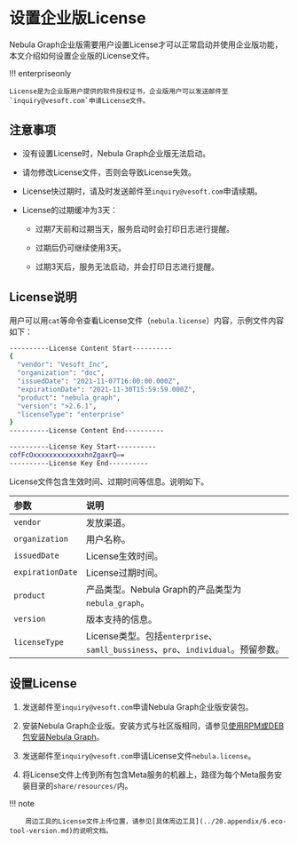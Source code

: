 # 设置企业版License

Nebula Graph企业版需要用户设置License才可以正常启动并使用企业版功能，本文介绍如何设置企业版的License文件。

!!! enterpriseonly

    License是为企业版用户提供的软件授权证书，企业版用户可以发送邮件至`inquiry@vesoft.com`申请License文件。

## 注意事项

- 没有设置License时，Nebula Graph企业版无法启动。

- 请勿修改License文件，否则会导致License失效。

- License快过期时，请及时发送邮件至`inquiry@vesoft.com`申请续期。

- License的过期缓冲为3天：

  - 过期7天前和过期当天，服务启动时会打印日志进行提醒。

  - 过期后仍可继续使用3天。

  - 过期3天后，服务无法启动，并会打印日志进行提醒。

## License说明

用户可以用`cat`等命令查看License文件（`nebula.license`）内容，示例文件内容如下：

```bash
----------License Content Start----------
{
  "vendor": "Vesoft_Inc",
  "organization": "doc",
  "issuedDate": "2021-11-07T16:00:00.000Z",
  "expirationDate": "2021-11-30T15:59:59.000Z",
  "product": "nebula_graph",
  "version": ">2.6.1",
  "licenseType": "enterprise"
}
----------License Content End----------

----------License Key Start----------
cofFcOxxxxxxxxxxxxxhnZgaxrQ==
----------License Key End----------
```

License文件包含生效时间、过期时间等信息。说明如下。

|参数|说明|
|:---|:---|
|`vendor`|发放渠道。|
|`organization`|用户名称。|
|`issuedDate`|License生效时间。|
|`expirationDate`|License过期时间。|
|`product`|产品类型。Nebula Graph的产品类型为`nebula_graph`。|
|`version`|版本支持的信息。|
|`licenseType`|License类型。包括`enterprise`、`samll_bussiness`、`pro`、`individual`。预留参数。|

## 设置License

1. 发送邮件至`inquiry@vesoft.com`申请Nebula Graph企业版安装包。

2. 安装Nebula Graph企业版。安装方式与社区版相同，请参见[使用RPM或DEB包安装Nebula Graph](2.compile-and-install-nebula-graph/2.install-nebula-graph-by-rpm-or-deb.md)。

3. 发送邮件至`inquiry@vesoft.com`申请License文件`nebula.license`。

4. 将License文件上传到所有包含Meta服务的机器上，路径为每个Meta服务安装目录的`share/resources/`内。

  !!! note

        周边工具的License文件上传位置，请参见[具体周边工具](../20.appendix/6.eco-tool-version.md)的说明文档。
